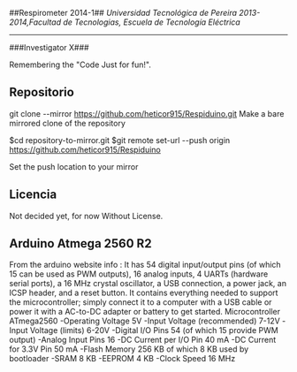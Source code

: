 ##Respirometer  2014-1##
*Universidad Tecnológica de Pereira 2013-2014,Facultad de Tecnologias,       Escuela de Tecnología Eléctrica*

----------

###Investigator X###

Remembering the "Code Just for fun!".

> 


## Repositorio ##

git clone --mirror  https://github.com/heticor915/Respiduino.git
Make a bare mirrored clone of the repository

$cd repository-to-mirror.git
$git remote set-url --push origin https://github.com/heticor915/Respiduino

Set the push location to your mirror
 
## Licencia  ##
Not decided yet, for now Without License.


##  **Arduino Atmega 2560 R2**  ##

From the arduino website info :
	It has 54 digital input/output pins (of which 15 can be used as PWM outputs), 16 analog inputs, 4 UARTs (hardware serial ports), a 16 MHz crystal oscillator, a USB connection, a power jack, an ICSP header, and a reset button. It contains everything needed to support the microcontroller; simply connect it to a computer with a USB cable or power it with a AC-to-DC adapter or battery to get started.
Microcontroller	ATmega2560
-Operating Voltage	5V
-Input Voltage (recommended)	7-12V
-Input Voltage (limits)	6-20V
-Digital I/O Pins	54 (of which 15 provide PWM output)
-Analog Input Pins	16
-DC Current per I/O Pin	40 mA
-DC Current for 3.3V Pin	50 mA
-Flash Memory	256 KB of which 8 KB used by bootloader
-SRAM	8 KB
-EEPROM	4 KB
-Clock Speed	16 MHz
